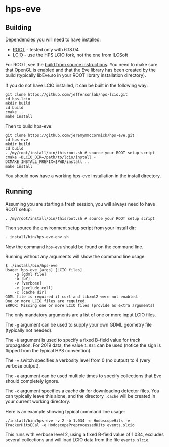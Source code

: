 # hps-eve

## Building

Dependencies you will need to have installed:

- [ROOT](https://root.cern/install/) - tested only with 6.18.04
- [LCIO](https://github.com/jeffersonlab/hps-lcio) - use the HPS LCIO fork, not the one from ILCSoft

For ROOT, see the [build from source instructions](https://root.cern/install/build_from_source/). You need to make sure that OpenGL is enabled and that the Eve library has been created by the build (typically libEve.so in your ROOT library installation directory).

If you do not have LCIO installed, it can be built in the following way:

```
git clone https://github.com/jeffersonlab/hps-lcio.git
cd hps-lcio
mkdir build
cd build
cmake ..
make install
```

Then to build hps-eve:

```
git clone https://github.com/jeremymmccormick/hps-eve.git
cd hps-eve
mkdir build
cd build
. /my/root/install/bin/thisroot.sh # source your ROOT setup script
cmake -DLCIO_DIR=/path/to/lcio/install -DCMAKE_INSTALL_PREFIX=$PWD/install ..
make install
```

You should now have a working hps-eve installation in the install directory.

## Running

Assuming you are starting a fresh session, you will always need to have ROOT setup:

```
. /my/root/install/bin/thisroot.sh # source your ROOT setup script
```

Then source the environment setup script from your install dir:

```
. install/bin/hps-eve-env.sh
```

Now the command `hps-eve` should be found on the command line.

Running without any arguments will show the command line usage:

```
$ ./install/bin/hps-eve
Usage: hps-eve [args] [LCIO files]
    -g [gdml file]
    -b [bY]
    -v [verbose]
    -e [exclude coll]
    -c [cache dir]
GDML file is required if curl and libxml2 were not enabled.
One or more LCIO files are required.
ERROR: Missing one or more LCIO files (provide as extra arguments)
```

The only mandatory arguments are a list of one or more input LCIO files.

The `-g` argument can be used to supply your own GDML geometry file (typically not needed).

The `-b` argument is used to specify a fixed B-field value for track propagation. For 2019 data, the value `1.034` can be used (notice the sign is flipped from the typical HPS convention).

The `-v` switch specifies a verbosity level from 0 (no output) to 4 (very verbose output).

The `-e` argument can be used multiple times to specify collections that Eve should completely ignore.

The `-c` argument specifies a cache dir for downloading detector files. You can typically leave this alone, and the directory `.cache` will be created in your current working directory.

Here is an example showing typical command line usage:

```
./install/bin/hps-eve -v 2 -b 1.034 -e HodoscopeHits -e TrackerHitsECal -e HodoscopePreprocessedHits events.slcio
```

This runs with verbose level 2, using a fixed B-field value of 1.034, excludes several collections and will load LCIO data from the file `events.slcio`.

